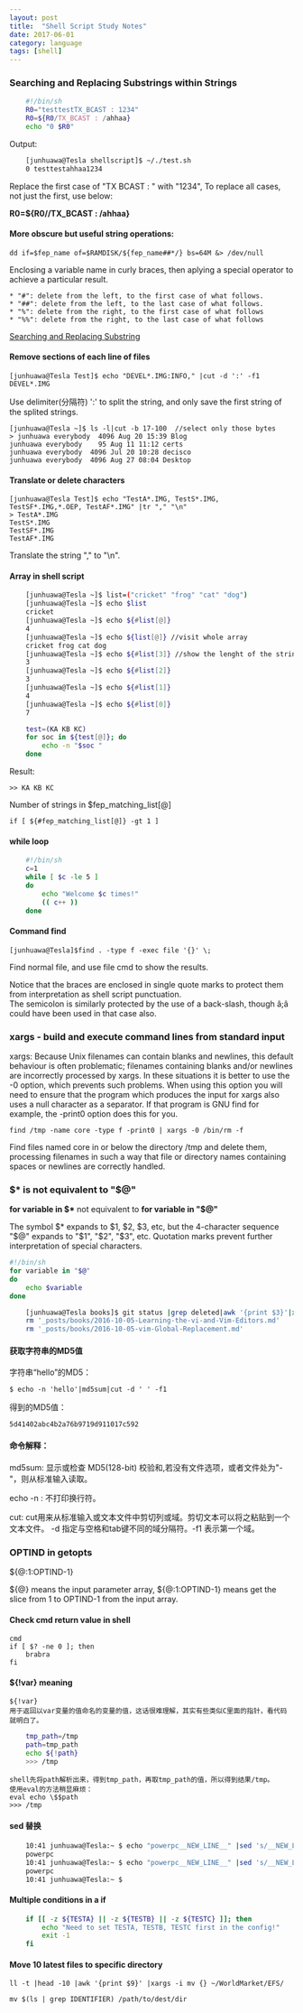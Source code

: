```yaml
---
layout: post
title:  "Shell Script Study Notes"
date: 2017-06-01
category: language
tags: [shell]
---
```


### Searching and Replacing Substrings within Strings

```sh
    #!/bin/sh
    R0="testtestTX_BCAST : 1234"
    R0=${R0/TX_BCAST : /ahhaa}
    echo "0 $R0"
```
Output:

```sh
    [junhuawa@Tesla shellscript]$ ~/./test.sh 
    0 testtestahhaa1234
```

Replace the first case of "TX BCAST : " with "1234", To replace all cases, not just the first, use below:

**R0=${R0//TX_BCAST : /ahhaa}**

#### More obscure but useful string operations:

    dd if=$fep_name of=$RAMDISK/${fep_name##*/} bs=64M &> /dev/null  

Enclosing a variable name in curly braces, then aplying a special operator to achieve a particular result.  

    * "#": delete from the left, to the first case of what follows.
    * "##": delete from the left, to the last case of what follows.
    * "%": delete from the right, to the first case of what follows
    * "%%": delete from the right, to the last case of what follows
    
[Searching and Replacing Substring](http://arachnoid.com/linux/shell_programming.html#Searching_and_Replacing_Substrings_within_Strings)

#### Remove sections of each line of files

    [junhuawa@Tesla Test]$ echo "DEVEL*.IMG:INFO," |cut -d ':' -f1  
    DEVEL*.IMG  

Use delimiter(分隔符) ':' to split the string, and only save the first string of the splited strings.  

    [junhuawa@Tesla ~]$ ls -l|cut -b 17-100  //select only those bytes
    > junhuawa everybody  4096 Aug 20 15:39 Blog  
    junhuawa everybody    95 Aug 11 11:12 certs  
    junhuawa everybody  4096 Jul 20 10:28 decisco  
    junhuawa everybody  4096 Aug 27 08:04 Desktop  


#### Translate or delete characters

    [junhuawa@Tesla Test]$ echo "TestA*.IMG, TestS*.IMG, TestSF*.IMG,*.OEP, TestAF*.IMG" |tr "," "\n"
    > TestA*.IMG  
    TestS*.IMG  
    TestSF*.IMG  
    TestAF*.IMG  

Translate the string "," to "\n".

#### Array in shell script

```sh
    [junhuawa@Tesla ~]$ list=("cricket" "frog" "cat" "dog")
    [junhuawa@Tesla ~]$ echo $list
    cricket
    [junhuawa@Tesla ~]$ echo ${#list[@]}
    4
    [junhuawa@Tesla ~]$ echo ${list[@]} //visit whole array
    cricket frog cat dog
    [junhuawa@Tesla ~]$ echo ${#list[3]} //show the lenght of the string of the 3rd element of the array
    3
    [junhuawa@Tesla ~]$ echo ${#list[2]}
    3
    [junhuawa@Tesla ~]$ echo ${#list[1]}
    4
    [junhuawa@Tesla ~]$ echo ${#list[0]}
    7
```

```sh
    test=(KA KB KC)
    for soc in ${test[@]}; do
        echo -n "$soc "
    done
```
Result:

    >> KA KB KC 

Number of strings in $fep_matching_list[@]

    if [ ${#fep_matching_list[@]} -gt 1 ]

#### while loop 
```sh
    #!/bin/sh
    c=1
    while [ $c -le 5 ]
    do
        echo "Welcome $c times!"
        (( c++ ))
    done
```

#### Command find

    [junhuawa@Tesla]$find . -type f -exec file '{}' \;

Find normal file, and use file cmd to show the results. 

Notice that the braces are enclosed in single quote marks to protect them from interpretation as shell script punctuation.   
The semicolon is similarly protected by the use of a  back-slash, though â;â could have been used in that case also.

### xargs - build and execute command lines from standard input

xargs:
       Because  Unix  filenames can contain blanks and newlines, this default behaviour is often problematic; filenames containing
       blanks and/or newlines are incorrectly processed by xargs.  In these situations it is better to use the -0 option,  which
       prevents  such  problems.    When  using  this option you will need to ensure that the program which produces the input for
       xargs also uses a null character as a separator.  If that program is GNU find for example, the -print0 option  does  this
       for you.

    find /tmp -name core -type f -print0 | xargs -0 /bin/rm -f

Find files named core in or below the directory /tmp and delete them, processing filenames in  such  a  way  that  file  or
directory names containing spaces or newlines are correctly handled.

### $* is not equivalent to "$@"

**for variable in \$\***
not equivalent to 
**for variable in "$@"**

The symbol $* expands to $1, $2, $3, etc, but the 4-character sequence "$@" expands to 
"$1", "$2", "$3", etc. Quotation marks prevent further interpretation of special characters.

```sh
#!/bin/sh
for variable in "$@"
do
    echo $variable
done
```

```sh
    [junhuawa@Tesla books]$ git status |grep deleted|awk '{print $3}'|xargs git rm
    rm '_posts/books/2016-10-05-Learning-the-vi-and-Vim-Editors.md'
    rm '_posts/books/2016-10-05-vim-Global-Replacement.md'
```

#### 获取字符串的MD5值

字符串“hello”的MD5：

    $ echo -n 'hello'|md5sum|cut -d ' ' -f1

得到的MD5值：

    5d41402abc4b2a76b9719d911017c592

#### 命令解释：

md5sum: 显示或检查 MD5(128-bit) 校验和,若没有文件选项，或者文件处为"-"，则从标准输入读取。

echo -n : 不打印换行符。

cut:  cut用来从标准输入或文本文件中剪切列或域。剪切文本可以将之粘贴到一个文本文件。 
        -d 指定与空格和tab键不同的域分隔符。-f1 表示第一个域。

### OPTIND in getopts

${@:1:OPTIND-1}

${@} means the input parameter array, ${@:1:OPTIND-1} means get the slice from
1 to OPTIND-1 from the input array. 


#### Check cmd return value in shell

```shell
cmd
if [ $? -ne 0 ]; then
    brabra
fi
```

#### ${!var} meaning

    ${!var}
    用于返回以var变量的值命名的变量的值，这话很难理解，其实有些类似C里面的指针，看代码就明白了。
```sh
    tmp_path=/tmp
    path=tmp_path
    echo ${!path}
    >>> /tmp
```

    shell先将path解析出来，得到tmp_path，再取tmp_path的值，所以得到结果/tmp。
    使用eval的方法稍显麻烦：
    eval echo \$$path
    >>> /tmp

#### sed 替换

```sh
    10:41 junhuawa@Tesla:~ $ echo "powerpc__NEW_LINE__" |sed 's/__NEW_LINE__ */\x0/g'//替换成16进制的0
    powerpc
    10:41 junhuawa@Tesla:~ $ echo "powerpc__NEW_LINE__" |sed 's/__NEW_LINE__ *//g'
    powerpc
    10:41 junhuawa@Tesla:~ $
```

#### Multiple conditions in a if 
```sh
    if [[ -z ${TESTA} || -z ${TESTB} || -z ${TESTC} ]]; then
        echo "Need to set TESTA, TESTB, TESTC first in the config!"
        exit -1
    fi
```

#### Move 10 latest files to specific directory

    ll -t |head -10 |awk '{print $9}' |xargs -i mv {} ~/WorldMarket/EFS/

    mv $(ls | grep IDENTIFIER) /path/to/dest/dir
